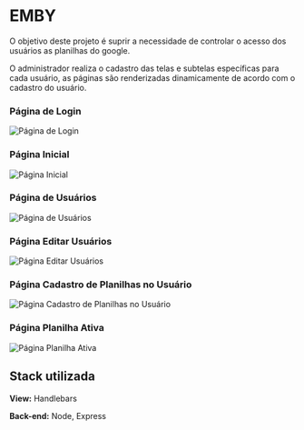 
# EMBY


O objetivo deste projeto é suprir a necessidade de controlar o acesso dos usuários as planilhas do google. 

O administrador realiza o cadastro das telas e subtelas específicas para cada usuário, as páginas são renderizadas dinamicamente de acordo com o cadastro do usuário.


### Página de Login
![Página de Login](https://i.imgur.com/9yO3NWs.png)

### Página Inicial
![Página Inicial](https://i.imgur.com/F0ABbzE.png)

### Página de Usuários
![Página de Usuários](https://i.imgur.com/78xWWKa.png)

### Página Editar Usuários
![Página Editar Usuários](https://i.imgur.com/W9Ukt0O.png)

### Página Cadastro de Planilhas no Usuário
![Página Cadastro de Planilhas no Usuário](https://i.imgur.com/gC2S6a6.png)


### Página Planilha Ativa
![Página Planilha Ativa](https://i.imgur.com/3xaVgRV.png)


## Stack utilizada

**View:** Handlebars

**Back-end:** Node, Express
